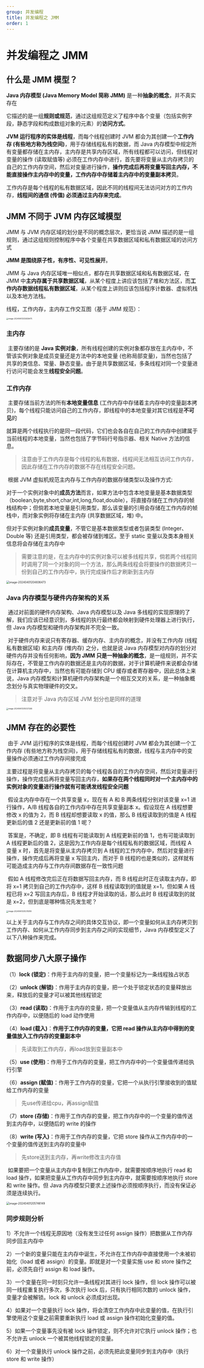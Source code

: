 ```yaml
---
group: 并发编程
title: 并发编程之 JMM
order: 1
---
```


# 并发编程之 JMM

## **什么是 JMM 模型？**

**Java 内存模型 (Java Memory Model 简称 JMM)** 是一种**抽象的概念**，并不真实存在

它描述的是一组**规则或规范**，通过这组规范定义了程序中各个变量（包括实例字段，静态字段和构成数组对象的元素）的**访问方式**。

**JVM 运行程序的实体是线程**，而每个线程创建时 JVM 都会为其创建一个**工作内存 (有些地方称为栈空间)**，用于存储线程私有的数据，而 Java 内存模型中规定所有变量都存储在主内存，主内存是共享内存区域，所有线程都可以访问，但线程对变量的操作 (读取赋值等) 必须在工作内存中进行，首先要将变量从主内存拷贝的自己的工作内存空间，然后对变量进行操作，**操作完成后再将变量写回主内存，不能直接操作主内存中的变量，工作内存中存储着主内存中的变量副本拷贝**。

工作内存是每个线程的私有数据区域，因此不同的线程间无法访问对方的工作内存，**线程间的通信 (传值) 必须通过主内存来完成**。



## **JMM 不同于 JVM 内存区域模型**

 JMM 与 JVM 内存区域的划分是不同的概念层次，更恰当说 JMM 描述的是一组规则，通过这组规则控制程序中各个变量在共享数据区域和私有数据区域的访问方式

**JMM 是围绕原子性，有序性、可见性展开**。

JMM 与 Java 内存区域唯一相似点，都存在共享数据区域和私有数据区域，在 JMM 中**主内存属于共享数据区域**，从某个程度上讲应该包括了堆和方法区，而**工作内存数据线程私有数据区域**，从某个程度上讲则应该包括程序计数器、虚拟机栈以及本地方法栈。                                                                                                                                                                                                                                                                                                                                                                                                                                                                                                                                                                                                                                                                                                                                                                                                                                                                                                                                                                                                                                                                                                                                                           

线程，工作内存，主内存工作交互图（基于 JMM 规范）：

<img src="../../public/images/image-20240401203839475.png" alt="image-20240401203839475" style="zoom: 33%;" />

### **主内存**

​	主要存储的是 **Java 实例对象**，所有线程创建的实例对象都存放在主内存中，不管该实例对象是成员变量还是方法中的本地变量 (也称局部变量)，当然也包括了共享的类信息、常量、静态变量。由于是共享数据区域，多条线程对同一个变量进行访问可能会发生**线程安全问题**。



### **工作内存**

​	主要存储当前方法的所有**本地变量信息** (工作内存中存储着主内存中的变量副本拷贝)，每个线程只能访问自己的工作内存，即线程中的本地变量对其它线程是**不可见**的

就算是两个线程执行的是同一段代码，它们也会各自在自己的工作内存中创建属于当前线程的本地变量，当然也包括了字节码行号指示器、相关 Native 方法的信息。

> 注意由于工作内存是每个线程的私有数据，线程间无法相互访问工作内存，因此存储在工作内存的数据不存在线程安全问题。

​	根据 JVM 虚拟机规范主内存与工作内存的数据存储类型以及操作方式:

​	对于一个实例对象中的**成员方法**而言，如果方法中包含本地变量是基本数据类型（boolean,byte,short,char,int,long,float,double），将直接存储在工作内存的帧栈结构中；但倘若本地变量是引用类型，那么该变量的引用会存储在工作内存的帧栈中，而对象实例将存储在主内存 (共享数据区域，堆) 中。

​	但对于实例对象的**成员变量**，不管它是基本数据类型或者包装类型 (Integer、Double 等) 还是引用类型，都会被存储到堆区。至于 static 变量以及类本身相关信息将会存储在主内存中

> 需要注意的是，在主内存中的实例对象可以被多线程共享，倘若两个线程同时调用了同一个对象的同一个方法，那么两条线程会将要操作的数据拷贝一份到自己的工作内存中，执行完成操作后才刷新到主内存

<img src="../../public/images/image-20240401204836473.png" alt="image-20240401204836473" style="zoom:50%;" />

### **Java 内存模型与硬件内存架构的关系**

​	通过对前面的硬件内存架构、Java 内存模型以及 Java 多线程的实现原理的了解，我们应该已经意识到，多线程的执行最终都会映射到硬件处理器上进行执行，但 Java 内存模型和硬件内存架构并不完全一致。

​	对于硬件内存来说只有寄存器、缓存内存、主内存的概念，并没有工作内存 (线程私有数据区域) 和主内存 (堆内存) 之分，也就是说 Java 内存模型对内存的划分对硬件内存并没有任何影响，**因为 JMM 只是一种抽象的概念**，是一组规则，并不实际存在，不管是工作内存的数据还是主内存的数据，对于计算机硬件来说都会存储在计算机主内存中，当然也有可能存储到 CPU 缓存或者寄存器中，因此总体上来说，Java 内存模型和计算机硬件内存架构是一个相互交叉的关系，是一种抽象概念划分与真实物理硬件的交叉。

> 注意对于 Java 内存区域 JVM 划分也是同样的道理

<img src="../../public/images/image-20240401205037268.png" alt="image-20240401205037268" style="zoom:33%;" />



## **JMM 存在的必要性**

​	由于 JVM 运行程序的实体是线程，而每个线程创建时 JVM 都会为其创建一个工作内存 (有些地方称为栈空间)，用于存储线程私有的数据，线程与主内存中的变量操作必须通过工作内存间接完成

​	主要过程是将变量从主内存拷贝的每个线程各自的工作内存空间，然后对变量进行操作，操作完成后再将变量写回主内存，**如果存在两个线程同时对一个主内存中的实例对象的变量进行操作就有可能诱发线程安全问题**

​	假设主内存中存在一个共享变量 x，现在有 A 和 B 两条线程分别对该变量 x=1 进行操作，A/B 线程各自的工作内存中存在共享变量副本 x。假设现在 A 线程想要修改 x 的值为 2，而 B 线程却想要读取 x 的值，那么 B 线程读取到的值是 A 线程更新后的值 2 还是更新前的值 1 呢？

​	答案是，不确定，即 B 线程有可能读取到 A 线程更新前的值 1，也有可能读取到 A 线程更新后的值 2，这是因为工作内存是每个线程私有的数据区域，而线程 A 变量 x 时，首先是将变量从主内存拷贝到 A 线程的工作内存中，然后对变量进行操作，操作完成后再将变量 x 写回主内，而对于 B 线程的也是类似的，这样就有可能造成主内存与工作内存间数据存在一致性问题

​	假如 A 线程修改完后正在将数据写回主内存，而 B 线程此时正在读取主内存，即将 x=1 拷贝到自己的工作内存中，这样 B 线程读取到的值就是 x=1，但如果 A 线程已将 x=2 写回主内存后，B 线程才开始读取的话，那么此时 B 线程读取到的就是 x=2，但到底是哪种情况先发生呢？

<img src="../../public/images/image-20240401205315918.png" alt="image-20240401205315918" style="zoom:33%;" />

​	以上关于主内存与工作内存之间的具体交互协议，即一个变量如何从主内存拷贝到工作内存、如何从工作内存同步到主内存之间的实现细节，Java 内存模型定义了以下八种操作来完成。



## **数据同步八大原子操作**

（1）**lock (锁定)**：作用于主内存的变量，把一个变量标记为一条线程独占状态

（2）**unlock (解锁)**：作用于主内存的变量，把一个处于锁定状态的变量释放出来，释放后的变量才可以被其他线程锁定

（3）**read (读取)**：作用于主内存的变量，把一个变量值从主内存传输到线程的工作内存中，以便随后的 load 动作使用

（4）**load (载入)**：**作用于工作内存的变量，它把 read 操作从主内存中得到的变量值放入工作内存的变量副本中**

> 先读取到工作内存，再load放到变量副本中

（5）**use (使用)**：作用于工作内存的变量，把工作内存中的一个变量值传递给执行引擎

（6）**assign (赋值)**：作用于工作内存的变量，它把一个从执行引擎接收到的值赋给工作内存的变量

> 先use传递给cpu，再assign赋值

（7）**store (存储)**：作用于工作内存的变量，把工作内存中的一个变量的值传送到主内存中，以便随后的 write 的操作

（8）**write (写入)**：作用于工作内存的变量，它把 store 操作从工作内存中的一个变量的值传送到主内存的变量中

> 先store送到主内存，再write修改主内存值

​	如果要把一个变量从主内存中复制到工作内存中，就需要按顺序地执行 read 和 load 操作，如果把变量从工作内存中同步到主内存中，就需要按顺序地执行 store 和 write 操作。但 Java 内存模型只要求上述操作必须按顺序执行，而没有保证必须是连续执行。

<img src="../../public/images/image-20240401205746149.png" alt="image-20240401205746149" style="zoom:50%;" />

### **同步规则分析**

1）不允许一个线程无原因地（没有发生过任何 assign 操作）把数据从工作内存同步回主内存中

2）一个新的变量只能在主内存中诞生，不允许在工作内存中直接使用一个未被初始化（load 或者 assign）的变量。即就是对一个变量实施 use 和 store 操作之前，必须先自行 assign 和 load 操作。

3）一个变量在同一时刻只允许一条线程对其进行 lock 操作，但 lock 操作可以被同一线程重复执行多次，多次执行 lock 后，只有执行相同次数的 unlock 操作，变量才会被解锁。lock 和 unlock 必须成对出现。

4）如果对一个变量执行 lock 操作，将会清空工作内存中此变量的值，在执行引擎使用这个变量之前需要重新执行 load 或 assign 操作初始化变量的值。

5）如果一个变量事先没有被 lock 操作锁定，则不允许对它执行 unlock 操作；也不允许去 unlock 一个被其他线程锁定的变量。

6）对一个变量执行 unlock 操作之前，必须先把此变量同步到主内存中（执行 store 和 write 操作）

